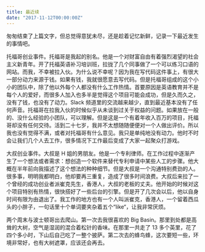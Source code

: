 ```yaml
---
title: 最近续
date: "2017-11-12T00:00:00Z"
---
```


匆匆结束了上篇文字，但总觉得意犹未尽，还是趁着记忆新鲜，记录一下最近发生的事情吧。

托福哥创业事件。托福哥是我起的别名。他是一个对财富自由有着强烈渴望的社会主义新青年。开了托福英语补习培训班，拉拢了几个同事做了一个可以练习口语的网站。而我，不幸被拉入伙。为什么说不幸呢？因为我在写代码这件事上，有很大一部分动力来源于钱。如果有钱，我就很愿意去写代码。但是托福哥组成的这个小小的团队中，除了他以外每个人都没有什么工作热情。首要原因是英语教育并不是每个人的爱好，而很多人加入也多半是觉得这个项目可能会成功，但是久而久之，没有了钱，也没有了动力。Slack 频道里的交流越来越少，直到最近基本没有了任何声音。托福哥在拉我入伙的时候似乎从未谈到过关于权益的问题。如果放在一般的、没什么经验的小团队，可以理解。但是这是一个有着年收入百万的项目，托福哥却没有任何交待。活到二十七岁，我并不太想随随便便对一个人做出评价。所以我也没有觉得不满，或者对托福哥有什么意见。我只是单纯地没有动力。他时不时会让我们几个人去工作，很多情况下工作最后变成了大家一起聚众打游戏。

大叔创业事件。大叔是 H 姐的男朋友。他是一个专利律师。在工作过程中逐渐产生了一个想法或者需求：想创造一个软件来替代专利申请中某些人工的步骤。他大概在半年前向我描述了这个想法的种种细节。但是大叔是一个沟通特别费劲的人。很多事，明明我都明白，他却要再三重复，造成了很多时间浪费。大叔后来拉了一个曾经的成功创业者派崔克先生，香港人，大叔的老板的丈夫。他开始的时候对这个项目特别有热情，很快搭好了一些后台的引擎。但是开了几次会以后，他以自身时间有限为由退出了。我工作的地方也有一个人叫派崔克，香港人，一个留着西瓜头的小胖子，一句话里十个单词要夹杂着五个“like“，让我非常厌烦。

两个周末与波士顿哥出去爬山。第一次去我很喜欢的 Big Basin。那里到处都是高耸的大树，空气是湿润的混合着松针的香味。在那里一共走了 13 多个英里，花了四个多小时，下山后自己吃了一整个披萨。第二次去的蜂鸟蜂，这次要短一些，环境非常好，也有大树遮罩，应该还会再去。
